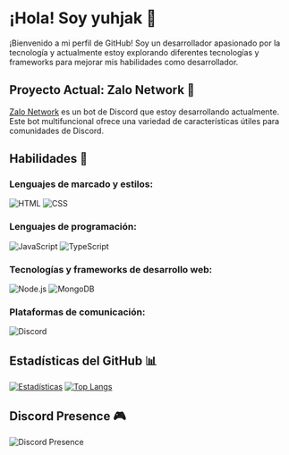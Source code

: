 # ¡Hola! Soy yuhjak 👋

¡Bienvenido a mi perfil de GitHub! Soy un desarrollador apasionado por la tecnología y actualmente estoy explorando diferentes tecnologías y frameworks para mejorar mis habilidades como desarrollador.

## Proyecto Actual: Zalo Network 🤖

[Zalo Network](https://github.com/zalonetwork) es un bot de Discord que estoy desarrollando actualmente. Este bot multifuncional ofrece una variedad de características útiles para comunidades de Discord.

## Habilidades 🚀

### Lenguajes de marcado y estilos:
![HTML](https://img.shields.io/badge/-HTML-E34F26?style=for-the-badge&logo=html5&logoColor=white) ![CSS](https://img.shields.io/badge/-CSS-1572B6?style=for-the-badge&logo=css3&logoColor=white)

### Lenguajes de programación:
![JavaScript](https://img.shields.io/badge/-JavaScript-F7DF1E?style=for-the-badge&logo=javascript&logoColor=black) ![TypeScript](https://img.shields.io/badge/-TypeScript-007ACC?style=for-the-badge&logo=typescript&logoColor=white) 

### Tecnologías y frameworks de desarrollo web:
![Node.js](https://img.shields.io/badge/-Node.js-339933?style=for-the-badge&logo=node.js&logoColor=white) ![MongoDB](https://img.shields.io/badge/-MongoDB-47A248?style=for-the-badge&logo=mongodb&logoColor=white)

### Plataformas de comunicación:
![Discord](https://img.shields.io/badge/-Discord-5865F2?style=for-the-badge&logo=discord&logoColor=white) 

## Estadísticas del GitHub 📊

[![Estadísticas](https://github-readme-stats.vercel.app/api?username=yuhjak25&show_icons=true&theme=dark&hide_border=true)](https://github.com/yuhjak25) [![Top Langs](https://github-readme-stats.vercel.app/api/top-langs/?username=yuhjak25&layout=compact&theme=dark&hide_border=true)](https://github.com/yuhjak25)

## Discord Presence 🎮

![Discord Presence](https://lanyard-profile-readme.vercel.app/api/1211695322720501820)
